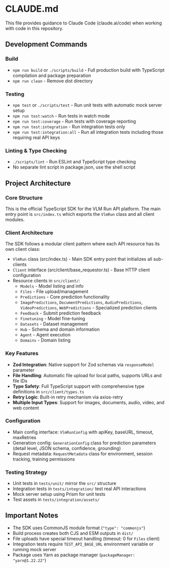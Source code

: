 # CLAUDE.md

This file provides guidance to Claude Code (claude.ai/code) when working with code in this repository.

## Development Commands

### Build
- `npm run build` or `./scripts/build` - Full production build with TypeScript compilation and package preparation
- `npm run clean` - Remove dist directory

### Testing
- `npm test` or `./scripts/test` - Run unit tests with automatic mock server setup
- `npm run test:watch` - Run tests in watch mode
- `npm run test:coverage` - Run tests with coverage reporting  
- `npm run test:integration` - Run integration tests only
- `npm run test:integration:all` - Run all integration tests including those requiring real API keys

### Linting & Type Checking
- `./scripts/lint` - Run ESLint and TypeScript type checking
- No separate lint script in package.json, use the shell script

## Project Architecture

### Core Structure
This is the official TypeScript SDK for the VLM Run API platform. The main entry point is `src/index.ts` which exports the `VlmRun` class and all client modules.

### Client Architecture
The SDK follows a modular client pattern where each API resource has its own client class:

- `VlmRun` class (src/index.ts) - Main SDK entry point that initializes all sub-clients
- `Client` interface (src/client/base_requestor.ts) - Base HTTP client configuration
- Resource clients in `src/client/`:
  - `Models` - Model listing and info
  - `Files` - File upload/management 
  - `Predictions` - Core prediction functionality
  - `ImagePredictions`, `DocumentPredictions`, `AudioPredictions`, `VideoPredictions`, `WebPredictions` - Specialized prediction clients
  - `Feedback` - Submit prediction feedback
  - `Finetuning` - Model fine-tuning
  - `Datasets` - Dataset management
  - `Hub` - Schema and domain information
  - `Agent` - Agent execution
  - `Domains` - Domain listing

### Key Features
- **Zod Integration**: Native support for Zod schemas via `responseModel` parameter
- **File Handling**: Automatic file upload for local paths, supports URLs and file IDs
- **Type Safety**: Full TypeScript support with comprehensive type definitions in `src/client/types.ts`
- **Retry Logic**: Built-in retry mechanism via axios-retry
- **Multiple Input Types**: Support for images, documents, audio, video, and web content

### Configuration
- Main config interface: `VlmRunConfig` with apiKey, baseURL, timeout, maxRetries
- Generation config: `GenerationConfig` class for prediction parameters (detail level, JSON schema, confidence, grounding)
- Request metadata: `RequestMetadata` class for environment, session tracking, training permissions

### Testing Strategy
- Unit tests in `tests/unit/` mirror the `src/` structure
- Integration tests in `tests/integration/` test real API interactions
- Mock server setup using Prism for unit tests
- Test assets in `tests/integration/assets/`

## Important Notes

- The SDK uses CommonJS module format (`"type": "commonjs"`)
- Build process creates both CJS and ESM outputs in `dist/`
- File uploads have special timeout handling (timeout: 0 for `Files` client)
- Integration tests require `TEST_API_BASE_URL` environment variable or running mock server
- Package uses Yarn as package manager (`packageManager: "yarn@1.22.22"`)